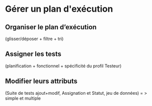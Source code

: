 # Gérer un plan d'exécution

## Organiser le plan d’exécution 

(glisser/déposer + filtre + tri)

## Assigner les tests 

(planification + fonctionnel + spécificité du profil Testeur)

## Modifier leurs attributs 

(Suite de tests ajout+modif, Assignation et Statut, jeu de données) = > simple et multiple
